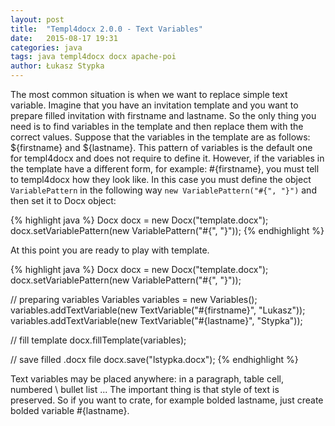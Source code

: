 ```yaml
---
layout: post
title:  "Templ4docx 2.0.0 - Text Variables"
date:   2015-08-17 19:31
categories: java
tags: java templ4docx docx apache-poi
author: Łukasz Stypka
---
```

The most common situation is when we want to replace simple text variable. Imagine that you have an invitation template and you want to prepare filled invitation with firstname and lastname. So the only thing you need is to find variables in the template and then replace them with the correct values. Suppose that the variables in the template are as follows: ${firstname} and ${lastname}. This pattern of variables is the default one for templ4docx and does not require to define it. However, if the variables in the template have a different form, for example: #{firstname}, you must tell to templ4docx how they look like. In this case you must define the object `VariablePattern` in the following way `new VariablePattern("#{", "}")` and then set it to Docx object:

{% highlight java %}
Docx docx = new Docx("template.docx");
docx.setVariablePattern(new VariablePattern("#{", "}"));
{% endhighlight %}

At this point you are ready to play with template. 

{% highlight java %}
Docx docx = new Docx("template.docx");
docx.setVariablePattern(new VariablePattern("#{", "}"));
    
// preparing variables
Variables variables = new Variables();
variables.addTextVariable(new TextVariable("#{firstname}", "Lukasz"));
variables.addTextVariable(new TextVariable("#{lastname}", "Stypka"));
        
// fill template
docx.fillTemplate(variables);
        
// save filled .docx file
docx.save("lstypka.docx");
{% endhighlight %}

Text variables may be placed anywhere: in a paragraph, table cell, numbered \ bullet list ...
The important thing is that style of text is preserved. So if you want to crate, for example bolded lastname, just create bolded variable #{lastname}.